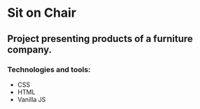# Sit on Chair

## Project presenting products of a furniture company.

### Technologies and tools:

* CSS
* HTML
* Vanilla JS
